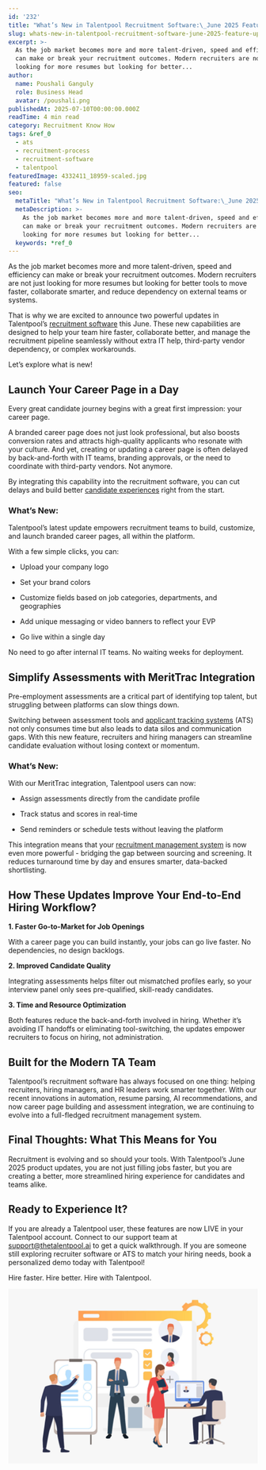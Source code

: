 ```yaml
---
id: '232'
title: "What’s New in Talentpool Recruitment Software:\_June 2025 Feature Updates"
slug: whats-new-in-talentpool-recruitment-software-june-2025-feature-updates
excerpt: >-
  As the job market becomes more and more talent-driven, speed and efficiency
  can make or break your recruitment outcomes. Modern recruiters are not just
  looking for more resumes but looking for better...
author:
  name: Poushali Ganguly
  role: Business Head
  avatar: /poushali.png
publishedAt: 2025-07-10T00:00:00.000Z
readTime: 4 min read
category: Recruitment Know How
tags: &ref_0
  - ats
  - recruitment-process
  - recruitment-software
  - talentpool
featuredImage: 4332411_18959-scaled.jpg
featured: false
seo:
  metaTitle: "What’s New in Talentpool Recruitment Software:\_June 2025 Feature Updates"
  metaDescription: >-
    As the job market becomes more and more talent-driven, speed and efficiency
    can make or break your recruitment outcomes. Modern recruiters are not just
    looking for more resumes but looking for better...
  keywords: *ref_0
---
```


As the job market becomes more and more talent-driven, speed and efficiency can make or break your recruitment outcomes. Modern recruiters are not just looking for more resumes but looking for better tools to move faster, collaborate smarter, and reduce dependency on external teams or systems. 

That is why we are excited to announce two powerful updates in Talentpool’s [recruitment software](https://www.thetalentpool.ai) this June. These new capabilities are designed to help your team hire faster, collaborate better, and manage the recruitment pipeline seamlessly without extra IT help, third-party vendor dependency, or complex workarounds. 

Let’s explore what is new! 

## **Launch Your Career Page in a Day** 

Every great candidate journey begins with a great first impression: your career page. 

A branded career page does not just look professional, but also boosts conversion rates and attracts high-quality applicants who resonate with your culture. And yet, creating or updating a career page is often delayed by back-and-forth with IT teams, branding approvals, or the need to coordinate with third-party vendors. Not anymore.  

By integrating this capability into the recruitment software, you can cut delays and build better [candidate experiences](https://www.thetalentpool.ai/blogs/creating-positive-candidate-experience-actionable-tips) right from the start. 

### **What’s New:** 

Talentpool’s latest update empowers recruitment teams to build, customize, and launch branded career pages, all within the platform. 

With a few simple clicks, you can: 

- Upload your company logo 

- Set your brand colors 

- Customize fields based on job categories, departments, and geographies 

- Add unique messaging or video banners to reflect your EVP 

- Go live within a single day 

No need to go after internal IT teams. No waiting weeks for deployment. 

## **Simplify Assessments with MeritTrac Integration** 

Pre-employment assessments are a critical part of identifying top talent, but struggling between platforms can slow things down. 

Switching between assessment tools and [applicant tracking systems](https://www.thetalentpool.ai/blogs/7-common-mistakes-to-avoid-when-using-applicant-tracking-system-ats-software) (ATS) not only consumes time but also leads to data silos and communication gaps. With this new feature, recruiters and hiring managers can streamline candidate evaluation without losing context or momentum. 

### **What’s New:** 

With our MeritTrac integration, Talentpool users can now: 

- Assign assessments directly from the candidate profile 

- Track status and scores in real-time 

- Send reminders or schedule tests without leaving the platform 

This integration means that your [recruitment management system](https://www.thetalentpool.ai/blogs/want-to-hire-smarter-and-faster-a-recruitment-management-system-is-the-answer) is now even more powerful - bridging the gap between sourcing and screening. It reduces turnaround time by day and ensures smarter, data-backed shortlisting. 

## **How These Updates Improve Your End-to-End Hiring Workflow?** 

**1\. Faster Go-to-Market for Job Openings** 

With a career page you can build instantly, your jobs can go live faster. No dependencies, no design backlogs. 

**2\. Improved Candidate Quality** 

Integrating assessments helps filter out mismatched profiles early, so your interview panel only sees pre-qualified, skill-ready candidates. 

**3\. Time and Resource Optimization** 

Both features reduce the back-and-forth involved in hiring. Whether it’s avoiding IT handoffs or eliminating tool-switching, the updates empower recruiters to focus on hiring, not administration. 

## **Built for the Modern TA Team** 

Talentpool’s recruitment software has always focused on one thing: helping recruiters, hiring managers, and HR leaders work smarter together. With our recent innovations in automation, resume parsing, AI recommendations, and now career page building and assessment integration, we are continuing to evolve into a full-fledged recruitment management system. 

## **Final Thoughts: What This Means for You** 

Recruitment is evolving and so should your tools. With Talentpool’s June 2025 product updates, you are not just filling jobs faster, but you are creating a better, more streamlined hiring experience for candidates and teams alike. 

## **Ready to Experience It?** 

If you are already a Talentpool user, these features are now LIVE in your Talentpool account. Connect to our support team at [support@thetalentpool.ai](mailto:support@thetalentpool.ai) to get a quick walkthrough. If you are someone still exploring recruiter software or ATS to match your hiring needs, book a personalized demo today with Talentpool! 

Hire faster. Hire better. Hire with Talentpool. 

![](images/4332411_18959-1024x716.jpg)
